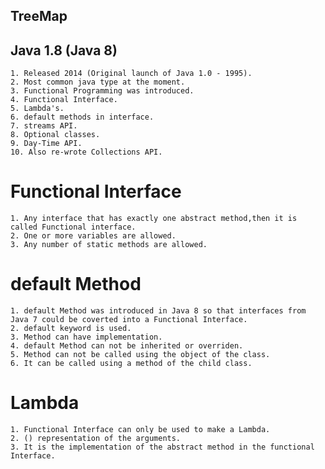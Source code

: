 ## TreeMap

## Java 1.8 (Java 8)

    1. Released 2014 (Original launch of Java 1.0 - 1995).
    2. Most common java type at the moment.
    3. Functional Programming was introduced.
    4. Functional Interface.
    5. Lambda's.
    6. default methods in interface.
    7. streams API.
    8. Optional classes.
    9. Day-Time API.
    10. Also re-wrote Collections API.

# Functional Interface

    1. Any interface that has exactly one abstract method,then it is called Functional interface.
    2. One or more variables are allowed.
    3. Any number of static methods are allowed.

# default Method

    1. default Method was introduced in Java 8 so that interfaces from Java 7 could be coverted into a Functional Interface.
    2. default keyword is used.
    3. Method can have implementation.
    4. default Method can not be inherited or overriden.
    5. Method can not be called using the object of the class.
    6. It can be called using a method of the child class.
    
# Lambda

    1. Functional Interface can only be used to make a Lambda.
    2. () representation of the arguments.
    3. It is the implementation of the abstract method in the functional Interface.